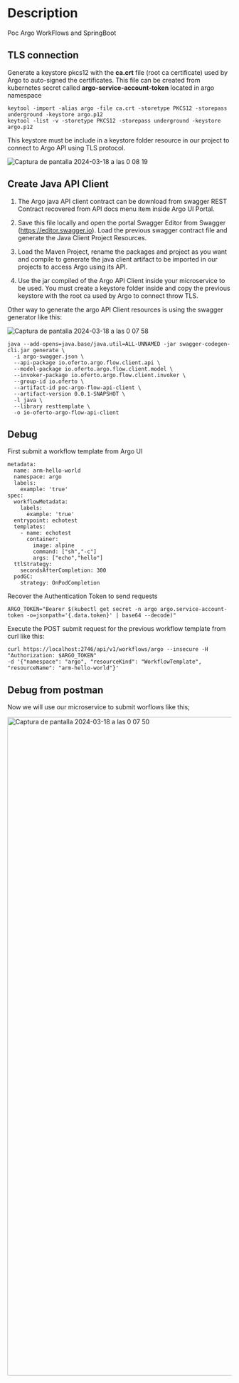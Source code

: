 # Description
Poc Argo WorkFlows and SpringBoot

## TLS connection

Generate a keystore pkcs12 with the **ca.crt** file (root ca certificate) used by Argo to auto-signed the certificates. This file can be created from kubernetes secret called **argo-service-account-token** located in argo namespace

```
keytool -import -alias argo -file ca.crt -storetype PKCS12 -storepass underground -keystore argo.p12
keytool -list -v -storetype PKCS12 -storepass underground -keystore argo.p12
```

This keystore must be include in a keystore folder resource in our project to connect to Argo API using TLS protocol.

![Captura de pantalla 2024-03-18 a las 0 08 19](https://github.com/masalinas/poc-argo-flow/assets/1216181/c2a516cd-d4f9-4213-a12b-bbefc2f3a390)

## Create Java API Client

1. The Argo java API client contract can be download from swagger REST Contract recovered from API docs menu item inside Argo UI Portal. 

2. Save this file locally and open the portal Swagger Editor from Swagger (https://editor.swagger.io). Load the previous swagger contract file and generate the Java Client Project Resources.

3. Load the Maven Project, rename the packages and project as you want and compile to generate the java client artifact to be imported in our projects to access Argo using its API.

4. Use the jar compiled of the Argo API Client inside your microservice to be used. You must create a keystore folder inside and copy the previous keystore with the root ca used by Argo to connect throw TLS.

Other way to generate the argo API Client resources is using the swagger generator like this:

![Captura de pantalla 2024-03-18 a las 0 07 58](https://github.com/masalinas/poc-argo-flow/assets/1216181/71fcd560-f6d0-4439-ad6b-9732b818a7a2)

```
java --add-opens=java.base/java.util=ALL-UNNAMED -jar swagger-codegen-cli.jar generate \
  -i argo-swagger.json \
  --api-package io.oferto.argo.flow.client.api \
  --model-package io.oferto.argo.flow.client.model \
  --invoker-package io.oferto.argo.flow.client.invoker \
  --group-id io.oferto \
  --artifact-id poc-argo-flow-api-client \
  --artifact-version 0.0.1-SNAPSHOT \
  -l java \
  --library resttemplate \
  -o io-oferto-argo-flow-api-client
```
  
## Debug

First submit a workflow template from Argo UI

```
metadata:
  name: arm-hello-world
  namespace: argo
  labels:
    example: 'true'
spec:
  workflowMetadata:
    labels:
      example: 'true'
  entrypoint: echotest
  templates:
    - name: echotest
      container:
        image: alpine
        command: ["sh","-c"]
        args: ["echo","hello"]
  ttlStrategy:
    secondsAfterCompletion: 300
  podGC:
    strategy: OnPodCompletion
```

Recover the Authentication Token to send requests

```
ARGO_TOKEN="Bearer $(kubectl get secret -n argo argo.service-account-token -o=jsonpath='{.data.token}' | base64 --decode)"
```

Execute the POST submit request for the previous workflow template from curl like this:

```
curl https://localhost:2746/api/v1/workflows/argo --insecure -H "Authorization: $ARGO_TOKEN"
-d '{"namespace": "argo", "resourceKind": "WorkflowTemplate", "resourceName": "arm-hello-world"}'
```

## Debug from postman

Now we will use our microservice to submit worflows like this;

<img width="1478" alt="Captura de pantalla 2024-03-18 a las 0 07 50" src="https://github.com/masalinas/poc-argo-flow/assets/1216181/14698d01-f952-4027-bdda-a9b44acbb641">

